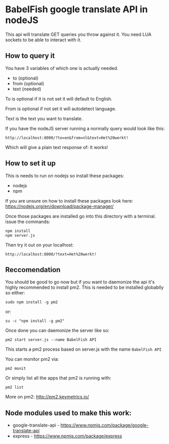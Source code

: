 # BabelFish google translate API in nodeJS

This api will translate GET queries you throw against it.
You need LUA sockets to be able to interact with it.

## How to query it

You have 3 variables of which one is actually needed.
* to (optional)
* from (optional)
* text (needed)

To is optional if it is not set it will default to English.

From is optional if not set it will autodetect language.

Text is the text you want to translate.

If you have the nodeJS server running a normally query would look like this:
```
http://localhost:8000/?to=en&from=nl&text=Het%20werkt!
```

Which will give a plain text response of:
It works!

## How to set it up

This is needs to run on nodejs so install these packages:
* nodejs
* npm

If you are unsure on how to install these packages look here:
https://nodejs.org/en/download/package-manager/

Once those packages are installed go into this directory with a terminal.
issue the commands:
```
npm install
npm server.js
```
Then try it out on your localhost:
```
http://localhost:8000/?text=Het%20werkt!
```

## Reccomendation

You should be good to go now but if you want to daemonize the api it's highly recommended to install pm2.
This is needed to be installed globablly so either:
```
sudo npm install -g pm2
```
or:
```
su -c "npm install -g pm2"
```

Once done you can daemonize the server like so:
```
pm2 start server.js --name BabelFish API
```
This starts a pm2 process based on server.js with the name `BabelFish API`

You can monitor pm2 via:
```
pm2 monit
```

Or simply list all the apps that pm2 is running with:
```
pm2 list
```

More on pm2:
http://pm2.keymetrics.io/

## Node modules used to make this work:
* google-translate-api - https://www.npmjs.com/package/google-translate-api
* express - https://www.npmjs.com/package/express
